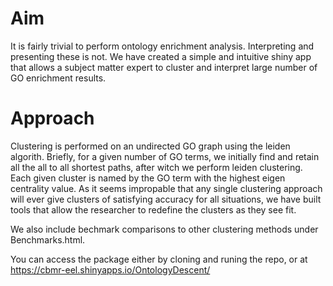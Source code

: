 # Aim


It is fairly trivial to perform ontology enrichment analysis. Interpreting and presenting these is not. We have created a simple and intuitive shiny app that allows a subject matter expert to cluster and interpret large number of GO enrichment results. 

# Approach

Clustering is performed on an undirected GO graph using the leiden algorith. Briefly, for a given number of GO terms, we initially find and retain all the all to all shortest paths, after witch we perform leiden clustering. Each given cluster is named by the GO term with the highest eigen centrality value. As it seems impropable that any single clustering approach will ever give clusters of satisfying accuracy for all situations, we have built tools that allow the researcher to redefine the clusters as they see fit.

We also include bechmark comparisons to other clustering methods under Benchmarks.html.

You can access the package either by cloning and runing the repo, or at https://cbmr-eel.shinyapps.io/OntologyDescent/
